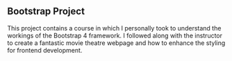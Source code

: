 <h2>Bootstrap Project</h2>

<p>This project contains a course in which I personally took to understand the workings of the Bootstrap 4 framework. I followed along with the instructor to create a fantastic
movie theatre webpage and how to enhance the styling for frontend development.</p>
